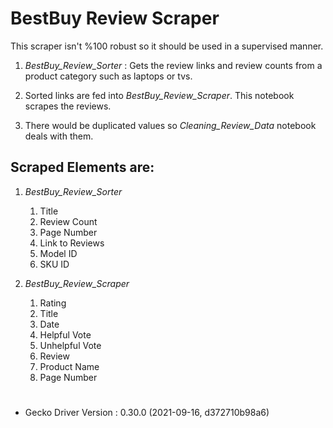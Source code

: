 # BestBuy Review Scraper

This scraper isn't %100 robust so it should be used in a supervised manner.

1. *BestBuy_Review_Sorter* : Gets the review links and review counts from a product category such as laptops or tvs.

2. Sorted links are fed into *BestBuy_Review_Scraper*. This notebook scrapes the reviews.

3. There would be duplicated values so *Cleaning_Review_Data* notebook deals with them.

## Scraped Elements are:


1. *BestBuy_Review_Sorter*
    1. Title
    2. Review Count
    3. Page Number
    4. Link to Reviews
    5. Model ID
    6. SKU ID



2. *BestBuy_Review_Scraper*
    1. Rating
    2. Title
    3. Date
    4. Helpful Vote
    5. Unhelpful Vote
    6. Review
    7. Product Name
    8. Page Number

# 

* Gecko Driver Version : 0.30.0 (2021-09-16, d372710b98a6)


```python

```
